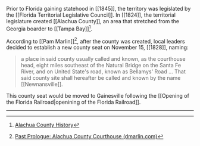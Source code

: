 Prior to Florida gaining statehood in [[1845]], the territory was legislated by the [[Florida Territorial Legislative Council]]. In [[1824]], the territorial legislature created [[Alachua County]], an area that stretched from the Georgia boarder to [[Tampa Bay]][^1]. 

According to [[Pam Marlin]][^2], after the county was created, local leaders decided to establish a new county seat on November 15, [[1828]], naming:

>a place in said county usually called and known, as the courthouse head, eight miles southeast of the Natural Bridge on the Santa Fe River, and on United State's road, known as Bellamys' Road ... That said county site shall hereafter be called and known by the name [[Newnansville]].

This county seat would be moved to Gainesville following the [[Opening of the Florida Railroad|openining of the Florida Railroad]]. 

---
[^1]: [Alachua County History](https://alachuacounty.us/govt/pages/alachuacountyhistory.aspx#:~:text=Originally%20part%20of%20the%20Arredondo,Georgia%20border%20to%20Tampa%20Bay.)
[^2]: [Past Prologue: Alachua County Courthouse (dmarlin.com)](https://dmarlin.com/pastprologue/blog/alachua-county-courthouse/)